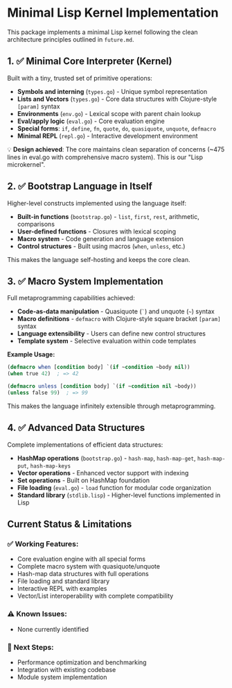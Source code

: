# Minimal Lisp Kernel Implementation

This package implements a minimal Lisp kernel following the clean architecture principles outlined in `future.md`.

## 1. ✅ Minimal Core Interpreter (Kernel)
Built with a tiny, trusted set of primitive operations:

- **Symbols and interning** (`types.go`) - Unique symbol representation
- **Lists and Vectors** (`types.go`) - Core data structures with Clojure-style `[param]` syntax
- **Environments** (`env.go`) - Lexical scope with parent chain lookup
- **Eval/apply logic** (`eval.go`) - Core evaluation engine
- **Special forms**: `if`, `define`, `fn`, `quote`, `do`, `quasiquote`, `unquote`, `defmacro`
- **Minimal REPL** (`repl.go`) - Interactive development environment

💡 **Design achieved**: The core maintains clean separation of concerns (~475 lines in eval.go with comprehensive macro system). This is our "Lisp microkernel".

## 2. ✅ Bootstrap Language in Itself
Higher-level constructs implemented using the language itself:

- **Built-in functions** (`bootstrap.go`) - `list`, `first`, `rest`, arithmetic, comparisons
- **User-defined functions** - Closures with lexical scoping
- **Macro system** - Code generation and language extension
- **Control structures** - Built using macros (`when`, `unless`, etc.)

This makes the language self-hosting and keeps the core clean.

## 3. ✅ Macro System Implementation
Full metaprogramming capabilities achieved:

- **Code-as-data manipulation** - Quasiquote (`` ` ``) and unquote (`~`) syntax
- **Macro definitions** - `defmacro` with Clojure-style square bracket `[param]` syntax
- **Language extensibility** - Users can define new control structures
- **Template system** - Selective evaluation within code templates

**Example Usage:**
```lisp
(defmacro when [condition body] `(if ~condition ~body nil))
(when true 42)  ; => 42

(defmacro unless [condition body] `(if ~condition nil ~body))
(unless false 99)  ; => 99
```

This makes the language infinitely extensible through metaprogramming.

## 4. ✅ Advanced Data Structures
Complete implementations of efficient data structures:

- **HashMap operations** (`bootstrap.go`) - `hash-map`, `hash-map-get`, `hash-map-put`, `hash-map-keys`
- **Vector operations** - Enhanced vector support with indexing
- **Set operations** - Built on HashMap foundation
- **File loading** (`eval.go`) - `load` function for modular code organization
- **Standard library** (`stdlib.lisp`) - Higher-level functions implemented in Lisp

## Current Status & Limitations

### ✅ **Working Features:**
- Core evaluation engine with all special forms
- Complete macro system with quasiquote/unquote
- Hash-map data structures with full operations
- File loading and standard library
- Interactive REPL with examples
- Vector/List interoperability with complete compatibility

### ⚠️ **Known Issues:**
- None currently identified

### 🎯 **Next Steps:**
- Performance optimization and benchmarking
- Integration with existing codebase
- Module system implementation